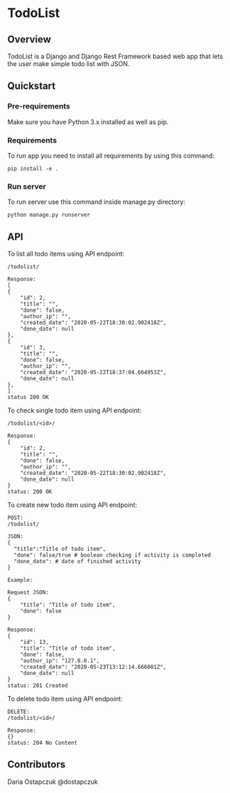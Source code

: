 # TodoList

## Overview
TodoList is a Django and Django Rest Framework based web app that lets the user make simple todo list with JSON. 
## Quickstart
### Pre-requirements
Make sure you have Python 3.x installed as well as pip.
### Requirements
To run app you need to install all requirements by using this command:

    pip install -e .


### Run server
To run server use this command inside manage.py directory:

    python manage.py runserver

## API
To list all todo items using API endpoint:

    /todolist/
    
    Response:
    [
    {
        "id": 2,
        "title": "",
        "done": false,
        "author_ip": "",
        "created_date": "2020-05-22T18:30:02.902418Z",
        "done_date": null
    },
    {
        "id": 3,
        "title": "",
        "done": false,
        "author_ip": "",
        "created_date": "2020-05-22T18:37:04.664953Z",
        "done_date": null
    },
    ]
    status 200 OK

To check single todo item using API endpoint:

    /todolist/<id>/
    
    Response:
    {
        "id": 2,
        "title": "",
        "done": false,
        "author_ip": "",
        "created_date": "2020-05-22T18:30:02.902418Z",
        "done_date": null   
    } 
    status: 200 OK

To create new todo item using API endpoint:
    
    POST:
    /todolist/
    
    JSON:
    {
      "title":"Title of todo item",
      "done": false/true # boolean checking if activity is completed
      "done_date": # date of finished activity
    }
    
    Example:
    
    Request JSON:
    {
	    "title": "Title of todo item",
	    "done": false
    }
    
    Response:
    {
        "id": 13,
        "title": "Title of todo item",
        "done": false,
        "author_ip": "127.0.0.1",
        "created_date": "2020-05-23T13:12:14.666081Z",
        "done_date": null
    }
    status: 201 Created
    
To delete todo item using API endpoint:

    DELETE:
    /todolist/<id>/
    
    Response:
    {}
    status: 204 No Content

## Contributors
Daria Ostapczuk @dostapczuk 
